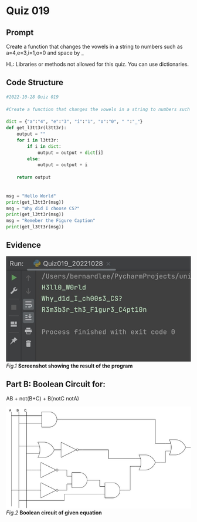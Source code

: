 # Quiz 019

## Prompt
Create a function that changes the vowels in a string to numbers such as a=4,e=3,i=1,o=0 and space by _


HL: Libraries or methods not allowed for this quiz. You can use dictionaries.

## Code Structure 
```.py
#2022-10-28 Quiz 019

#Create a function that changes the vowels in a string to numbers such as a=4 e=3 i=1 o=0 and the space by "_"

dict = {"a":"4", "e":"3", "i":"1", "o":"0", " ":"_"}
def get_l3tt3r(l3tt3r):
    output = ""
    for i in l3tt3r:
        if i in dict:
            output = output + dict[i]
        else:
            output = output + i

    return output


msg = "Hello World"
print(get_l3tt3r(msg))
msg = "Why did I choose CS?"
print(get_l3tt3r(msg))
msg = "Remeber the Figure Caption"
print(get_l3tt3r(msg))
```

## Evidence
![](/Assets/Quiz019_Evidence.jpg)
*Fig.1* **Screenshot showing the result of the program**

## Part B: Boolean Circuit for:
AB + not(B+C) + B(notC notA)

![](/Assets/Quiz019_Boolean.jpg)
*Fig.2* **Boolean circuit of given equation**

